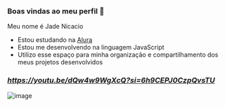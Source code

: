 ### Boas vindas ao meu perfil 💜

Meu nome é Jade Nicacio

- Estou estudando na [Alura](https://www.alura.com.br)
- Estou me desenvolvendo na linguagem JavaScript
- Utilizo esse espaço para minha organização e compartilhamento dos meus projetos desenvolvidos

### *https://youtu.be/dQw4w9WgXcQ?si=6h9CEPJ0CzpQvsTU*
![image](https://github.com/user-attachments/assets/3f68667e-5571-4e06-86d3-79b23212e4fd)
